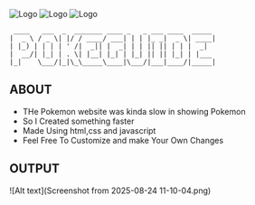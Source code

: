 ![Logo](https://img.icons8.com/?size=100&id=20909&format=png&color=000000) ![Logo](https://img.icons8.com/?size=100&id=7gdY5qNXaKC0&format=png&color=000000) ![Logo](https://img.icons8.com/?size=100&id=108784&format=png&color=000000)

```
 ____   ___  _  _______ ____ _   _ ___ ____  _____ 
|  _ \ / _ \| |/ / ____/ ___| | | |_ _|  _ \| ____|
| |_) | | | | ' /|  _|| |  _| | | || || | | |  _|  
|  __/| |_| | . \| |__| |_| | |_| || || |_| | |___ 
|_|    \___/|_|\_\_____\____|\___/|___|____/|_____|
```
## ABOUT
- THe Pokemon website was kinda slow in showing Pokemon
- So I Created something faster
- Made Using html,css and javascript
- Feel Free To Customize and make Your Own Changes
## OUTPUT

![Alt text](Screenshot from 2025-08-24 11-10-04.png)


